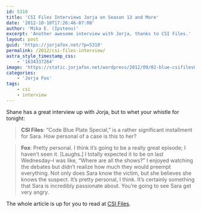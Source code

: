 ```yaml
---
id: 5310
title: 'CSI Files Interviews Jorja on Season 13 and More'
date: '2012-10-10T17:26:46-07:00'
author: 'Mika E. (Ipstenu)'
excerpt: 'Another awesome interview with Jorja, thanks to CSI Files.'
layout: post
guid: 'https://jorjafox.net/?p=5310'
permalink: /2012/csi-files-interview/
astra_style_timestamp_css:
    - '1634337264'
image: 'https://static.jorjafox.net/wordpress/2012/09/02-blue-csifiles04.jpg'
categories:
    - 'Jorja Fox'
tags:
    - csi
    - interview
---
```


Shane has a great interview up with Jorja, but to whet your whistle for tonight:
<blockquote><strong>CSI Files</strong>: “Code Blue Plate Special,” is a rather significant installment for Sara. How personal of a case is this to her?</blockquote>
<blockquote><strong>Fox</strong>: Pretty personal. I think it’s going to be a really great episode; I haven’t seen it. [Laughs.] I totally expected it to be on last Wednesday–I was like, “Where are all the shows?” I enjoyed watching the debates but didn’t realize how much they would preempt everything. Not only does Sara know the victim, but she believes she knows the suspect. It’s pretty personal, I think. It’s certainly something that Sara is incredibly passionate about. You’re going to see Sara get very angry.</blockquote>
The whole article is up for you to read at <a href="http://www.csifiles.com/content/2012/10/interview-jorja-fox-2/">CSI Files</a>.